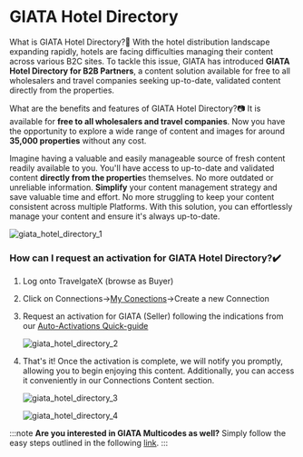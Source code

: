 ﻿---
sidebar_position: 1
---

# GIATA Hotel Directory

What is GIATA Hotel Directory?🚀
With the hotel distribution landscape expanding rapidly, hotels are facing difficulties managing their content across various B2C sites. To tackle this issue, GIATA has introduced **GIATA Hotel Directory for B2B Partners**, a content solution available for free to all wholesalers and travel companies seeking up-to-date, validated content directly from the properties.

What are the benefits and features of GIATA Hotel Directory?📷
It is available for **free to all wholesalers and travel companies**. Now you have the opportunity to explore a wide range of content and images for around **35,000 properties** without any cost.  

Imagine having a valuable and easily manageable source of fresh content readily available to you.
You'll have access to up-to-date and validated content **directly from the propertie**s themselves. No more outdated or unreliable information.
**Simplify** your content management strategy and save valuable time and effort. No more struggling to keep your content consistent across multiple Platforms. With this solution, you can effortlessly manage your content and ensure it's always up-to-date.

![giata_hotel_directory_1](https://storage.travelgate.com/kbase/giata_hotel_directory_1.jpg)

### How can I request an activation for GIATA Hotel Directory?✔️
1. Log onto TravelgateX (browse as Buyer)
1. Click on Connections&rarr;[My Conections](https://knowledge.travelgate.com/my-connections)&rarr;Create a new Connection
1. Request an activation for GIATA (Seller) following the indications from our [Auto-Activations Quick-guide](https://knowledge.travelgate.com/auto-activations-quickguide)

	![giata_hotel_directory_2](https://storage.travelgate.com/kbase/giata_hotel_directory_2.jpg)

1. That's it! Once the activation is complete, we will notify you promptly, allowing you to begin enjoying this content. Additionally, you can access it conveniently in our Connections Content section. 

	![giata_hotel_directory_3](https://storage.travelgate.com/kbase/giata_hotel_directory_3.jpg)

	![giata_hotel_directory_4](https://storage.travelgate.com/kbase/giata_hotel_directory_4.jpg)

:::note
**Are you interested in GIATA Multicodes as well?**
Simply follow the easy steps outlined in the following [link](https://knowledge.travelgatex.com/hotels-giata).
:::